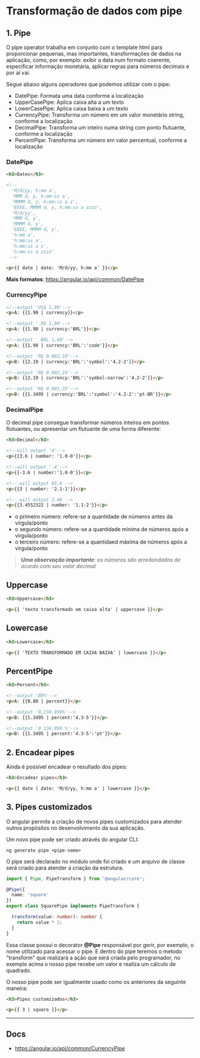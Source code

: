 # Transformação de dados com pipe

## 1. Pipe

O pipe operator trabalha em conjunto com o template html para proporcionar pequenas, mas importantes,
transformações de dados na aplicação, como, por exemplo: exibir a data num formato coerente,
especificar informação monetária, aplicar regras para números decimais e por aí vai.

Segue abaixo alguns operadores que podemos utilizar com o pipe:

- DatePipe: Formata uma data conforme a localização
- UpperCasePipe: Aplica caixa alta a um texto
- LowerCasePipe: Aplica caixa baixa a um texto
- CurrencyPipe: Transforma um número em um valor monetário string, conforme a localização
- DecimalPipe: Transforma um inteiro numa string com ponto flutuante, conforme a localização
- PercentPipe: Transforma um número em valor percentual, conforme a localização

### DatePipe

```html
<h3>Dates</h3>

<!--
  'M/d/yy, h:mm a',
  'MMM d, y, h:mm:ss a',
  'MMMM d, y, h:mm:ss a z',
  'EEEE, MMMM d, y, h:mm:ss a zzzz',
  'M/d/yy',
  'MMM d, y',
  'MMMM d, y',
  'EEEE, MMMM d, y',
  'h:mm a',
  'h:mm:ss a',
  'h:mm:ss a z',
  'h:mm:ss a zzzz'
 -->

<p>{{ date | date: 'M/d/yy, h:mm a' }}</p>
```

**Mais formatos**: <https://angular.io/api/common/DatePipe>

### CurrencyPipe

```html
<!--output 'US$ 1,90'-->
<p>A: {{1.90 | currency}}</p>

<!--output ' R$ 1,90'-->
<p>A: {{1.90 | currency:'BRL'}}</p>

<!--output ' BRL 1,90'-->
<p>A: {{1.90 | currency:'BRL':'code'}}</p>

<!--output 'R$ 0.002,19'-->
<p>B: {{2.19 | currency:'BRL':'symbol':'4.2-2'}}</p>

<!--output 'R$ 0.002,19'-->
<p>B: {{2.19 | currency:'BRL':'symbol-narrow':'4.2-2'}}</p>

<!--output 'R$ 0.001,35'-->
<p>B: {{1.3495 | currency:'BRL':'symbol':'4.2-2':'pt-BR'}}</p>
```

### DecimalPipe

O decimal pipe consegue transformar números inteiros em pontos flutuantes, ou apresentar
um flutuante de uma forma diferente:

```html
<h3>Decimal</h3>

<!--will output '4'-->
<p>{{3.6 | number: '1.0-0'}}</p>

<!--will output '-4'-->
<p>{{-3.6 | number:'1.0-0'}}</p>

<!-- will output 03,0 -->
<p>{{3 | number: '2.1-1'}}</p>

<!-- will output 3.46 -->
<p>{{3.4552322 | number: '1.1-2'}}</p>
```

- o primeiro número: refere-se a quantidade de números antes da virgula/ponto
- o segundo número: refere-se a quantidade mínima de números após a virgula/ponto
- o terceiro número: refere-se a quantidaed máxima de números após a virgula/ponto

> _**Uma observação importante**: os números são arredondados de acordo com seu valor decimal_

## Uppercase

```html
<h3>Uppercase</h3>

<p>{{ 'texto transformado em caixa alta' | uppercase }}</p>
```

## Lowercase

```html
<h3>Lowercase</h3>

<p>{{ 'TEXTO TRANSFORMADO EM CAIXA BAIXA' | lowercase }}</p>
```

## PercentPipe

```html
<h3>Percent</h3>

<!--output '80%'-->
<p>A: {{0.80 | percent}}</p>

<!--output '0,134.950%'-->
<p>B: {{1.3495 | percent:'4.3-5'}}</p>

<!--output '0 134,950 %'-->
<p>B: {{1.3495 | percent:'4.3-5':'pt'}}</p>
```

## 2. Encadear pipes

Ainda é possível encadear o resultado dos pipes:

```html
<h3>Encadear pipes</h3>

<p>{{ date | date: 'M/d/yy, h:mm a' | lowercase }}</p>
```

## 3. Pipes customizados

O angular permite a criação de novos pipes customizados para atender outros propósitos no
desenvolvimento da sua aplicação.

Um novo pipe pode ser criado através do angular CLI:

`ng generate pipe <pipe-name>`

O pipe será declarado no módulo onde foi criado e um arquivo de classe será criado para atender
a criação da estrutura.

```typescript
import { Pipe, PipeTransform } from '@angular/core';

@Pipe({
  name: 'square'
})
export class SquarePipe implements PipeTransform {

  transform(value: number): number {
    return value * 2;
  }
}

```

Essa classe possui o decorator **@Pipe** responsável por gerir, por exemplo, o nome utilizado
para acessar o pipe. E dentro do pipe teremos o metodo "transform" que realizará a ação
que será criada pelo programador, no exemplo acima o nosso pipe recebe um valor e realiza um
cálculo de quadrado.

O nosso pipe pode ser igualmente usado como os anteriores da seguinte maneira:

```html
<h3>Pipes customizados</h3>

<p>{{ 3 | square }}</p>
```

---

## Docs

- <https://angular.io/api/common/CurrencyPipe>
